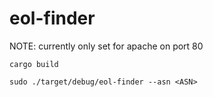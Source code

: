 # eol-finder

NOTE: currently only set for apache on port 80 

`cargo build`

`sudo ./target/debug/eol-finder --asn <ASN>`